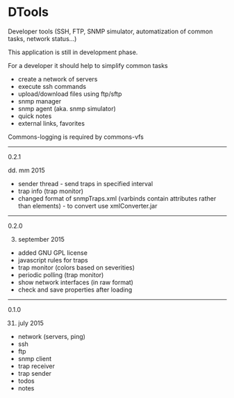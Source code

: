 # DTools
Developer tools (SSH, FTP, SNMP simulator, automatization of common tasks, network status...)

This application is still in development phase.

For a developer it should help to simplify common tasks
- create a network of servers
- execute ssh commands
- upload/download files using ftp/sftp
- snmp manager
- snmp agent (aka. snmp simulator)
- quick notes
- external links, favorites



Commons-logging is required by commons-vfs

-----------------------------------------------------------

0.2.1

dd. mm 2015

- sender thread - send traps in specified interval
- trap info (trap monitor)
- changed format of snmpTraps.xml (varbinds contain attributes rather than elements) - to convert use xmlConverter.jar

-----------------------------------------------------------

0.2.0

03. september 2015

- added GNU GPL license
- javascript rules for traps
- trap monitor (colors based on severities)
- periodic polling (trap monitor)
- show network interfaces (in raw format)
- check and save properties after loading

-----------------------------------------------------------

0.1.0

31. july 2015

- network (servers, ping)
- ssh
- ftp
- snmp client
- trap receiver
- trap sender
- todos
- notes


